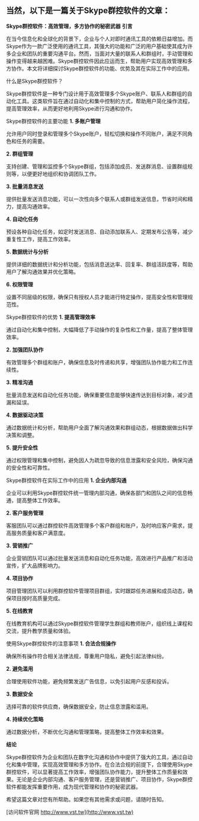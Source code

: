## **当然，以下是一篇关于Skype群控软件的文章：**

**Skype群控软件：高效管理，多方协作的秘密武器**
**引言**

在当今信息化和全球化的背景下，企业与个人对即时通讯工具的依赖日益增加。而Skype作为一款广泛使用的通讯工具，其强大的功能和广泛的用户基础使其成为许多企业和团队的重要沟通平台。然而，当面对大量的联系人和群组时，手动管理和操作变得越来越困难。Skype群控软件因此应运而生，帮助用户实现高效管理和多方协作。本文将详细探讨Skype群控软件的功能、优势及其在实际工作中的应用。

什么是Skype群控软件？

Skype群控软件是一种专门设计用于高效管理多个Skype账户、联系人和群组的自动化工具。这类软件旨在通过自动化和集中控制的方式，帮助用户简化操作流程，提高管理效率，从而更好地利用Skype进行沟通和协作。

Skype群控软件的主要功能
**1. 多账户管理**

允许用户同时登录和管理多个Skype账户，轻松切换和操作不同账户，满足不同角色和任务的需要。

**2. 群组管理**

支持创建、管理和监控多个Skype群组，包括添加成员、发送群消息、设置群组规则等，以便更好地组织和协调团队工作。

**3. 批量消息发送**

提供批量发送消息功能，可以一次性向多个联系人或群组发送信息，节省时间和精力，提高沟通效率。

**4. 自动化任务**

预设各种自动化任务，如定时发送消息、自动添加联系人、定期发布公告等，减少重复性工作，提高工作效率。

**5. 数据统计与分析**

提供详细的数据统计和分析功能，包括消息送达率、回复率、群组活跃度等，帮助用户了解沟通效果并优化策略。

**6. 权限管理**

设置不同层级的权限，确保只有授权人员才能进行特定操作，提高安全性和管理规范性。

Skype群控软件的优势
**1. 提高管理效率**

通过自动化和集中控制，大幅降低了手动操作的复杂性和工作量，提高了整体管理效率。

**2. 加强团队协作**

有效管理多个群组和账户，确保信息及时传递和共享，增强团队协作能力和工作连续性。

**3. 精准沟通**

批量消息发送和自动化任务功能，确保重要信息能够快速传达到目标对象，减少遗漏和延误。

**4. 数据驱动决策**

通过数据统计和分析，帮助用户全面了解沟通效果和群组动态，根据数据做出科学决策和调整。

**5. 提升安全性**

通过权限管理和集中控制，避免因人为疏忽导致的信息泄露和安全风险，确保沟通的安全性和可靠性。

Skype群控软件在实际工作中的应用
**1. 企业内部沟通**

企业可以利用Skype群控软件统一管理内部沟通，确保各部门和团队之间的信息畅通，提高整体工作效率。

**2. 客户服务管理**

客服团队可以通过群控软件高效管理多个客户群组和账户，及时响应客户需求，提高服务质量和客户满意度。

**3. 营销推广**

企业营销团队可以通过批量发送消息和自动化任务功能，高效进行产品推广和活动宣传，扩大品牌影响力。

**4. 项目协作**

项目管理团队可以利用群控软件管理项目群组，实时跟踪任务进展和成员动态，确保项目按时高质量完成。

**5. 在线教育**

在线教育机构可以通过Skype群控软件管理学生群组和教师账户，组织线上课程和交流，提升教学质量和体验。

使用Skype群控软件的注意事项
**1. 合法合规操作**

确保所有操作符合相关法律法规，尊重用户隐私，避免引起法律纠纷。

**2. 避免滥用**

合理使用软件功能，避免频繁发送广告信息，以免引起用户反感和投诉。

**3. 数据安全**

选择可靠的软件供应商，确保数据安全，防止信息泄露和滥用。

**4. 持续优化策略**

通过数据分析，不断优化沟通和管理策略，提高整体工作效率和效果。

**结论**

Skype群控软件为企业和团队在数字化沟通和协作中提供了强大的工具，通过自动化和集中管理，实现高效管理和多方协作。在合法合规的前提下，合理使用Skype群控软件，可以显著提高工作效率，增强团队协作能力，提升整体工作质量和效果。无论是企业内部沟通、客户服务管理，还是营销推广、项目协作，Skype群控软件都能发挥重要作用，成为现代管理和协作的秘密武器。

希望这篇文章对您有所帮助。如果您有其他需求或问题，请随时告知。


[访问软件官网 http://www.vst.tw](http://www.vst.tw)
